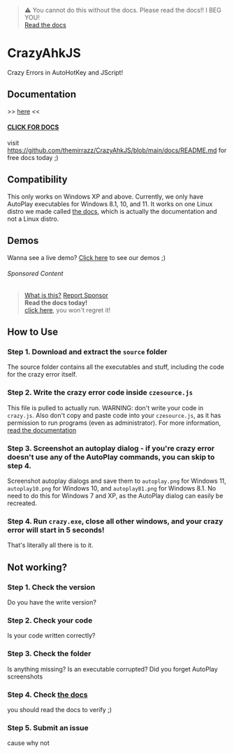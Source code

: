 > ⚠️ You cannot do this without the docs. Please read the docs!! I BEG YOU!<br>
> [Read the docs](/docs/README.md)
# CrazyAhkJS
Crazy Errors in AutoHotKey and JScript!

## Documentation
\>\> [here](/docs/README.md) <<
#### [CLICK FOR DOCS](/docs/README.md)
visit https://github.com/themirrazz/CrazyAhkJS/blob/main/docs/README.md for free docs today ;) 

## Compatibility
This only works on Windows XP and above. Currently, we only have AutoPlay executables for Windows 8.1, 10, and 11.
It works on one Linux distro we made called [the docs](/docs/README.md), which is actually the documentation and not a Linux distro.

## Demos
Wanna see a live demo? [Click here](/demos/README.md) to see our demos ;)

###### Sponsored Content
> [What is this?](/docs/SPONSORS.md) [Report Sponsor](/docs/REPORT.md)<br>
> **Read the docs today!**<br>
> [click here](/docs/README.md), you won't regret it!<br>

## How to Use
### Step 1. Download and extract the `source` folder
The source folder contains all the executables and stuff, including the code for the crazy error itself.

### Step 2. Write the crazy error code inside `czesource.js`
This file is pulled to actually run. WARNING: don't write your code in `crazy.js`. Also don't copy and paste code into your `czesource.js`, as it has permission to run programs (even as administrator). For more information, [read the documentation](/docs/README.md)

### Step 3. Screenshot an autoplay dialog - if you're crazy error doesn't use any of the AutoPlay commands, you can skip to step 4.
Screenshot autoplay dialogs and save them to `autoplay.png` for Windows 11, `autoplay10.png` for Windows 10, and `autoplay81.png` for Windows 8.1. No need to do this for Windows 7 and XP, as the AutoPlay dialog can easily be recreated.

### Step 4. Run `crazy.exe`, close all other windows, and your crazy error will start in 5 seconds!
That's literally all there is to it.

## Not working?
### Step 1. Check the version
Do you have the write version?
### Step 2. Check your code
Is your code written correctly?
### Step 3. Check the folder
Is anything missing? Is an executable corrupted? Did you forget AutoPlay screenshots
### Step 4. Check [the docs](/docs/README.md)
you should read the docs to verify ;)
### Step 5. Submit an issue
cause why not
